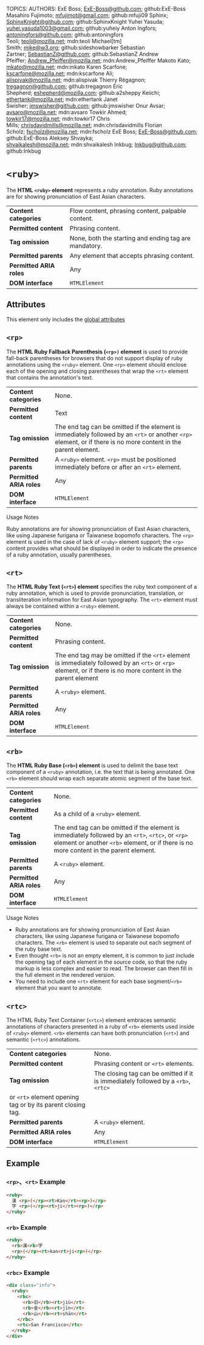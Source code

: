 TOPICS: <ruby>
        <rp>
        <rt>
        <rb>
        <rtc>
AUTHORS: ExE Boss; ExE-Boss@github.com; github:ExE-Boss
         Masahiro Fujimoto; mfujimot@gmail.com; github:mfuji09
         Sphinx; SphinxKnight@github.com; github:SphinxKnight
         Yuhei Yasuda; yuhei.yasuda1003@gmail.com; github:yuheiy
         Anton Ingfors; antoningfors@github.com; github:antoningfors
         Teoli; teoli@mozilla.net; mdn:teoli
         Michael[tm] Smith; mike@w3.org; github:sideshowbarker
         Sebastian Zartner; SebastianZ@github.com; github:SebastianZ
         Andrew Pfeiffer; Andrew_Pfeiffer@mozilla.net; mdn:Andrew_Pfeiffer
         Makoto Kato; mkato@mozilla.net; mdn:mkato
         Karen Scarfone; kscarfone@mozilla.net; mdn:kscarfone
         Ali; alispivak@mozilla.net; mdn:alispivak
         Thierry Régagnon; tregagnon@github.com; github:tregagnon
         Eric Shepherd; eshepherd@mozilla.com; github:a2sheppy
         Keiichi; ethertank@mozilla.net; mdn:ethertank
         Janet Swisher; jmswisher@github.com; github:jmswisher
         Onur Avsar; avsaro@mozilla.net; mdn:avsaro
         Towkir Ahmed; towkir17@mozilla.net; mdn:towkir17
         Chris Mills; chrisdavidmills@mozilla.net; mdn:chrisdavidmills
         Florian Scholz; fscholz@mozilla.net; mdn:fscholz
         ExE Boss; ExE-Boss@github.com; github:ExE-Boss
         Aleksey Shvayka; shvaikalesh@mozilla.net; mdn:shvaikalesh
         Inkbug; Inkbug@github.com; github:Inkbug

# `<ruby>`

The **HTML `<ruby>` element** represents a ruby annotation. Ruby annotations are for showing
pronunciation of East Asian characters.

|  |  |
| :-- | :-- |
| **Content categories** | Flow content, phrasing content, palpable content.|
| **Permitted content** | Phrasing content.|
| **Tag omission** | None, both the starting and ending tag are mandatory.|
| **Permitted parents** | Any element that accepts phrasing content.|
| **Permitted ARIA roles** | Any |
| **DOM interface** | `HTMLElement` |

## Attributes

This element only includes the [global attributes](/en/webfrontend/HTML_Global_Attributes)

## `<rp>`

The **HTML Ruby Fallback Parenthesis (`<rp>)` element** is used to provide fall-back parentheses for
browsers that do not support display of ruby annotations using the `<ruby>` element. One `<rp>`
element should enclose each of the opening and closing parentheses that wrap the `<rt>` element
that contains the annotation's text.

|  |  |
| :-- | :-- |
| **Content categories** | None. |
| **Permitted content** | Text |
| **Tag omission** | The end tag can be omitted if the element is immediately followed by an `<rt>` or another `<rp>` element, or if there is no more content in the parent element. |
| **Permitted parents** | A `<ruby>` element. `<rp>` must be positioned immediately before or after an `<rt>` element. |
| **Permitted ARIA roles** | Any |
| **DOM interface** | `HTMLElement` |

Usage Notes

Ruby annotations are for showing pronunciation of East Asian characters, like using Japanese
furigana or Taiwanese bopomofo characters. The `<rp>` element is used in the case of lack of `<ruby>`
element support; the `<rp>` content provides what should be displayed in order to indicate the
presence of a ruby annotation, usually parentheses.

## `<rt>`

The **HTML Ruby Text (`<rt>`) element** specifies the ruby text component of a ruby annotation,
which is used to provide pronunciation, translation, or transliteration information for East Asian
typography. The `<rt>` element must always be contained within a `<ruby>` element.

|  |  |
| :-- | :-- |
| **Content categories** | None. |
| **Permitted content** | Phrasing content.|
| **Tag omission** | The end tag may be omitted if the `<rt>` element is immediately followed by an `<rt>` or `<rp>` element, or if there is no more content in the parent element|
| **Permitted parents** | A `<ruby>` element.|
| **Permitted ARIA roles** | Any |
| **DOM interface** | `HTMLElement` |

## `<rb>`

The **HTML Ruby Base (`<rb>`) element** is used to delimit the base text component of a  `<ruby>`
annotation, i.e. the text that is being annotated. One `<rb>` element should wrap each separate
atomic segment of the base text.

|  |  |
| :-- | :-- |
| **Content categories** | None. |
| **Permitted content** | As a child of a `<ruby>` element.|
| **Tag omission** | The end tag can be omitted if the element is immediately followed by an `<rt>`, `<rtc>`, or `<rp>` element or another `<rb>` element, or if there is no more content in the parent element. |
| **Permitted parents** | A `<ruby>` element. |
| **Permitted ARIA roles** | Any |
| **DOM interface** | `HTMLElement` |

Usage Notes

- Ruby annotations are for showing pronunciation of East Asian characters, like using Japanese
furigana or Taiwanese bopomofo characters. The `<rb>` element is used to separate out each segment
of the ruby base text.
- Even thought `<rb>` is not an empty element, it is common to just include the opening tag of each
element in the source code, so that the ruby markup is less complex and easier to read. The browser
can then fill in the full element in the rendered version.
- You need to include one `<rt>` element for each base segment/`<rb>` element that you want to annotate.

## `<rtc>`

The HTML Ruby Text Container (`<rtc>`) element embraces semantic annotations of characters
presented in a ruby of `<rb>` elements used inside of `<ruby>` element. `<rb>` elements can have
both pronunciation (`<rt>`) and semantic (`<rtc>`) annotations.

|  |  |
| :-- | :-- |
| **Content categories** | None.
| **Permitted content** | Phrasing content or `<rt>` elements.
| **Tag omission** | The closing tag can be omitted if it is immediately followed by a `<rb>`, `<rtc>`
or `<rt>` element opening tag or by its parent closing tag. |
| **Permitted parents** | A `<ruby>` element. |
| **Permitted ARIA roles** | Any |
| **DOM interface** | `HTMLElement` |

## Example

### `<rp>`、`<rt>` Example

```html
<ruby>
  漢 <rp>(</rp><rt>Kan</rt><rp>)</rp>
  字 <rp>(</rp><rt>ji</rt><rp>)</rp>
</ruby>
```

### `<rb>` Example

```html
<ruby>
  <rb>漢<rb>字
  <rp>(</rp><rt>kan<rt>ji<rp>)</rp>
</ruby>
```

### `<rbc>` Example

```html
<div class="info">
  <ruby>
    <rbc>
      <rb>旧</rb><rt>jiù</rt>
      <rb>金</rb><rt>jīn</rt>
      <rb>山</rb><rt>shān</rt>
    </rbc>
    <rtc>San Francisco</rtc>
  </ruby>
</div>
```
